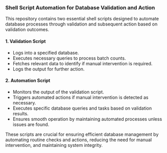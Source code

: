 ### Shell Script Automation for Database Validation and Action
 
This repository contains two essential shell scripts designed to automate database processes through validation and subsequent action based on validation outcomes.
 
#### 1. Validation Script
- Logs into a specified database.
- Executes necessary queries to process batch counts.
- Fetches relevant data to identify if manual intervention is required.
- Logs the output for further action.
 
#### 2. Automation Script
- Monitors the output of the validation script.
- Triggers automated actions if manual intervention is detected as necessary.
- Executes specific database queries and tasks based on validation results.
- Ensures smooth operation by maintaining automated processes unless issues are found.
 
These scripts are crucial for ensuring efficient database management by automating routine checks and actions, reducing the need for manual intervention, and maintaining system integrity.
